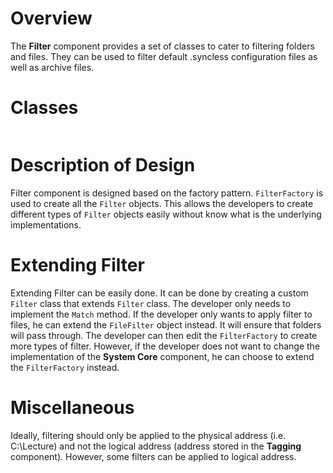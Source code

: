 

# Overview #
The **Filter** component provides a set of classes to cater to filtering folders and files. They can be used to filter default .syncless configuration files as well as archive files.

# Classes #

![![](http://big5sync.googlecode.com/files/Filter%20-%20v2%20-%20thumb.png)](http://big5sync.googlecode.com/files/Filter%20-%20v2.png)

# Description of Design #
Filter component is designed based on the factory pattern. `FilterFactory` is used to create all the `Filter` objects. This allows the developers to create different types of `Filter` objects easily without know what is the underlying implementations.

# Extending Filter #
Extending Filter can be easily done. It can be done by creating a custom `Filter` class that extends `Filter` class. The developer only needs to implement the `Match` method. If the developer only wants to apply filter to files, he can extend the `FileFilter` object instead. It will ensure that folders will pass through. The developer can then edit the `FilterFactory` to create more types of filter. However, if the developer does not want to change the implementation of the **System Core** component, he can choose to extend the `FilterFactory` instead.

# Miscellaneous #
Ideally, filtering should only be applied to the physical address (i.e. C:\Lecture\) and not the logical address (address stored in the **Tagging** component).
However, some filters can be applied to logical address.